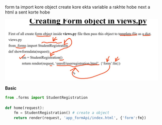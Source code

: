 form ta import kore object create kore ekta variable a rakhte hobe next a html a sent korte hobe

![img](./form.jpg)


**Basic**
```python
from .forms import StudentRegistration

def home(request):
    fm = StudentRegistration() # create a object
    return render(request, 'app_formApi/index.html', {'form':fm})
```

